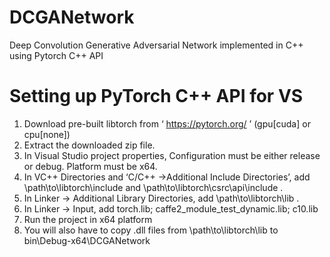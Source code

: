 # DCGANetwork
Deep Convolution Generative Adversarial Network implemented in C++ using Pytorch C++ API

# Setting up PyTorch C++ API for VS
1. Download pre-built libtorch from ‘ https://pytorch.org/ ’ (gpu[cuda] or cpu[none])
2. Extract the downloaded zip file.
3. In Visual Studio project properties, Configuration must be either release or debug. Platform must be x64.
4. In VC++ Directories and ‘C/C++ →Additional Include Directories’, add \path\to\libtorch\include and \path\to\libtorch\csrc\api\include .
5. In Linker → Additional Library Directories, add \path\to\libtorch\lib .
6. In Linker → Input, add torch.lib; caffe2_module_test_dynamic.lib; c10.lib
7. Run the project in x64 platform
8. You will also have to copy .dll files from \path\to\libtorch\lib to bin\Debug-x64\DCGANetwork
